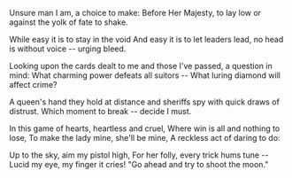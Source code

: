 Unsure man I am, a choice to make:
Before Her Majesty, to lay low
or against the yolk of fate to shake.

While easy it is to stay in the void
And easy it is to let leaders lead,
no head is without voice -- urging bleed.

Looking upon the cards dealt to me
and those I've passed, a question in mind:
What charming power defeats all suitors --
What luring diamond will affect crime?

A queen's hand they hold at distance and
sheriffs spy with quick draws of distrust.
Which moment to break -- decide I must.

In this game of hearts, heartless and cruel,
Where win is all and nothing to lose,
To make the lady mine, she'll be mine,
A reckless act of daring to do:

Up to the sky, aim my pistol high,
For her folly, every trick hums tune --
Lucid my eye,
my finger it cries!
"Go ahead and try
to shoot the moon."